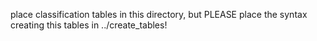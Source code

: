 place classification tables in this directory, but PLEASE place the syntax creating this tables in ../create_tables!
